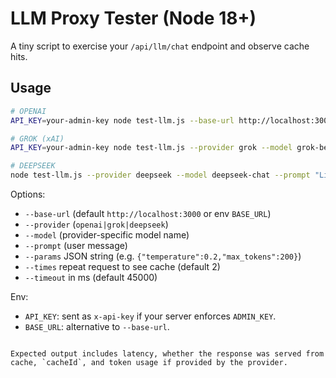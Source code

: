 # LLM Proxy Tester (Node 18+)

A tiny script to exercise your `/api/llm/chat` endpoint and observe cache hits.

## Usage

```bash
# OPENAI
API_KEY=your-admin-key node test-llm.js --base-url http://localhost:3000   --provider openai --model gpt-4o-mini   --prompt "Say hi in Italian" --params '{"temperature":0.2,"max_tokens":64}'

# GROK (xAI)
API_KEY=your-admin-key node test-llm.js --provider grok --model grok-beta --prompt "Explain quantum tunneling simply"

# DEEPSEEK
node test-llm.js --provider deepseek --model deepseek-chat --prompt "List 3 tips for JS performance"
```

Options:
- `--base-url` (default `http://localhost:3000` or env `BASE_URL`)
- `--provider` (`openai|grok|deepseek`)
- `--model` (provider-specific model name)
- `--prompt` (user message)
- `--params` JSON string (e.g. `{"temperature":0.2,"max_tokens":200}`)
- `--times` repeat request to see cache (default 2)
- `--timeout` in ms (default 45000)

Env:
- `API_KEY`: sent as `x-api-key` if your server enforces `ADMIN_KEY`.
- `BASE_URL`: alternative to `--base-url`.
```

Expected output includes latency, whether the response was served from cache, `cacheId`, and token usage if provided by the provider.
